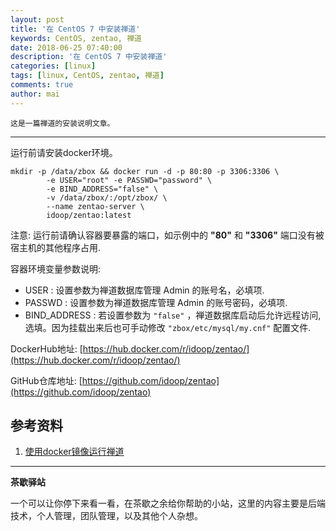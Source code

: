 ```yaml
---
layout: post
title: '在 CentOS 7 中安装禅道'
keywords: CentOS, zentao, 禅道
date: 2018-06-25 07:40:00
description: '在 CentOS 7 中安装禅道'
categories: [linux]
tags: [linux, CentOS, zentao, 禅道]
comments: true
author: mai
---
```


    这是一篇禅道的安装说明文章。

----

运行前请安装docker环境。

```shell
mkdir -p /data/zbox && docker run -d -p 80:80 -p 3306:3306 \
        -e USER="root" -e PASSWD="password" \
        -e BIND_ADDRESS="false" \
        -v /data/zbox/:/opt/zbox/ \
        --name zentao-server \
        idoop/zentao:latest
```

注意: 运行前请确认容器要暴露的端口，如示例中的 **"80"** 和 **"3306"** 端口没有被宿主机的其他程序占用.

容器环境变量参数说明:

- USER : 设置参数为禅道数据库管理 Admin 的账号名，必填项.
- PASSWD : 设置参数为禅道数据库管理 Admin 的账号密码，必填项.
- BIND_ADDRESS : 若设置参数为 `"false"` ，禅道数据库启动后允许远程访问,选填。因为挂载出来后也可手动修改 `"zbox/etc/mysql/my.cnf"` 配置文件.


DockerHub地址: [https://hub.docker.com/r/idoop/zentao/](https://hub.docker.com/r/idoop/zentao/)

GitHub仓库地址: [https://github.com/idoop/zentao](https://github.com/idoop/zentao)

## 参考资料

1. [使用docker镜像运行禅道](http://www.zentao.net/thread/87209.html)

----

**茶歇驿站**

一个可以让你停下来看一看，在茶歇之余给你帮助的小站，这里的内容主要是后端技术，个人管理，团队管理，以及其他个人杂想。


